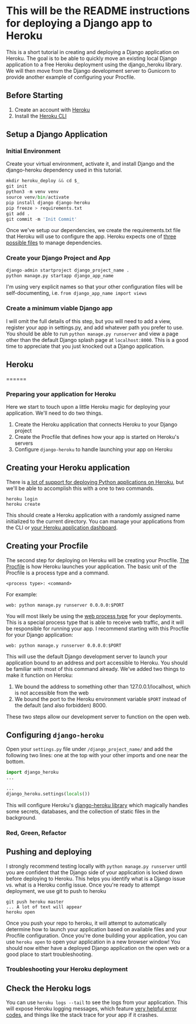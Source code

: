 This will be the README instructions for deploying a Django app to Heroku
======

This is a short tutorial in creating and deploying a Django application on Heroku. The goal is to be able to quickly move an existing local Django application to a free Heroku deployment using the django_heroku library. We will then move from the Django development server to Gunicorn to provide another example of configuring your Procfile.

## Before Starting

1. Create an account with [Heroku](https://www.heroku.com/)
2. Install the [Heroku CLI](https://devcenter.heroku.com/articles/heroku-cli)

## Setup a Django Application

### Initial Environment
Create your virtual environment, activate it, and install Django and the django-heroku dependency used in this tutorial.

```python
mkdir heroku_deploy && cd $_
git init
python3 -m venv venv
source venv/bin/activate
pip install django django-heroku
pip freeze > requirements.txt
git add .
git commit -m 'Init Commit'
```
Once we've setup our dependencies, we create the requirements.txt file that Heroku will use to configure the app. Heroku expects one of [three possible files](https://devcenter.heroku.com/articles/deploying-python#expected-files-for-python) to manage dependencies. 


### Create your Django Project and App

```python
django-admin startproject django_project_name .
python manage.py startapp django_app_name
```

I'm using very explicit names so that your other configuration files will be self-documenting, i.e. `from django_app_name import views`

### Create a minimum viable Django app
I will omit the full details of this step, but you will need to add a view, register your app in settings.py, and add whatever path you prefer to use. You should be able to run `python manage.py runserver` and view a page other than the default Django splash page at `localhost:8000`. This is a good time to appreciate that you just knocked out a Django application.

## Heroku
======

### Preparing your application for Heroku
Here we start to touch upon a little Heroku magic for deploying your application. We'll need to do two things.
1. Create the Heroku application that connects Heroku to your Django project
2. Create the Procfile that defines how your app is started on Heroku's servers
3. Configure `django-heroku` to handle launching your app on Heroku

## Creating your Heroku application
There is [a lot of support for deploying Python applications on Heroku](https://devcenter.heroku.com/categories/python-support), but we'll be able to accomplish this with a one to two commands.

```
heroku login
heroku create
```

This should create a Heroku application with a randomly assigned name initialized to the current directory. You can manage your applications from the CLI or [your Heroku application dashboard](https://dashboard.heroku.com/apps).

## Creating your Procfile
The second step for deploying on Heroku will be creating your Procfile. [The Procfile](https://devcenter.heroku.com/articles/procfile) is how Heroku launches your application. The basic unit of the Procfile is a process type and a command.

```
<process type>: <command>
```

For example:
```
web: python manage.py runserver 0.0.0.0:$PORT
```

You will most likely be using the [web process type](https://devcenter.heroku.com/articles/procfile#the-web-process-type) for your deployments. This is a special process type that is able to receive web traffic, and it will be responsible for running your app. I recommend starting with this Procfile for your Django application:

```
web: python manage.y runserver 0.0.0.0:$PORT
```

This will use the default Django development server to launch your application bound to an address and port accessible to Heroku. You should be familiar with most of this command already. We've added two things to make it function on Heroku:
1. We bound the address to something other than 127.0.0.1/localhost, which is not accessible from the web
2. We bound the port to the Heroku environment variable `$PORT` instead of the default (and also forbidden) 8000.

These two steps allow our development server to function on the open web.

## Configuring `django-heroku`
Open your `settings.py` file under `/django_project_name/` and add the following two lines: one at the top with your other imports and one near the bottom.

```python
import django_heroku
...

...
django_heroku.settings(locals())
```

This will configure Heroku's [django-heroku library](https://github.com/heroku/django-heroku) which magically handles some secrets, databases, and the collection of static files in the background.

### Red, Green, Refactor

## Pushing and deploying
I strongly recommend testing locally with `python manage.py runserver` until you are confident that the Django side of your application is locked down before deploying to Heroku. This helps you identify what is a Django issue vs. what is a Heroku config issue. Once you're ready to attempt deployment, we use git to push to heroku

```
git push heroku master
... A lot of text will appear
heroku open
```

Once you push your repo to heroku, it will attempt to automatically determine how to launch your application based on available files and your Procfile configuration. Once you're done building your application, you can use `heroku open` to open your application in a new browser window! You should now either have a deployed Django application on the open web or a good place to start troubleshooting. 

### Troubleshooting your Heroku deployment

## Check the Heroku logs
You can use `heroku logs --tail` to see the logs from your application. This will expose Heroku logging messages, which feature [very helpful error codes](https://devcenter.heroku.com/articles/error-codes), and things like the stack trace for your app if it crashes.  


